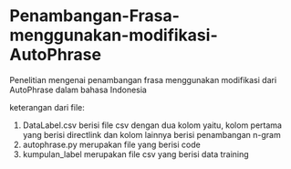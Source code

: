 # Penambangan-Frasa-menggunakan-modifikasi-AutoPhrase
Penelitian mengenai penambangan frasa menggunakan modifikasi dari AutoPhrase dalam bahasa Indonesia


keterangan dari file:
1. DataLabel.csv berisi file csv dengan dua kolom yaitu, kolom pertama yang berisi directlink dan 
	kolom lainnya berisi penambangan n-gram
2. autophrase.py merupakan file yang berisi code
3. kumpulan_label merupakan file csv yang berisi data training
